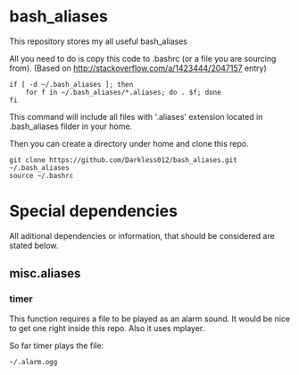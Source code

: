 bash_aliases
============

This repository stores my all useful bash_aliases


All you need to do is copy this code to .bashrc (or a file you are sourcing from).
(Based on http://stackoverflow.com/a/1423444/2047157 entry)

    if [ -d ~/.bash_aliases ]; then
        for f in ~/.bash_aliases/*.aliases; do . $f; done
    fi

This command will include all files with '.aliases' extension located in .bash_aliases filder in your home.

Then you can create a directory under home and clone this repo.

    git clone https://github.com/Darkless012/bash_aliases.git ~/.bash_aliases
    source ~/.bashrc


# Special dependencies
All aditional dependencies or information, that should be considered are stated below.

## misc.aliases
### timer
This function requires a file to be played as an alarm sound. It would be nice to get one right inside this repo.
Also it uses mplayer.

So far timer plays the file:

    ~/.alarm.ogg


